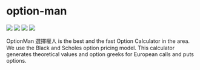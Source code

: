 # option-man
 
![](https://img.shields.io/github/license/chienhsiang-hung/option-man)
![](https://img.shields.io/github/languages/count/chienhsiang-hung/option-man)
![](https://img.shields.io/github/languages/top/chienhsiang-hung/option-man)
![](https://img.shields.io/website?down_color=lightgrey&down_message=offline&up_color=blue&up_message=online&url=https%3A%2F%2Fchienhsiang-hung.github.io%2Foption-man%2F)

OptionMan 選擇權人 is the best and the fast Option Calculator in the area. We use the Black and Scholes option pricing model. This calculator generates theoretical values and option greeks for European calls and puts options.